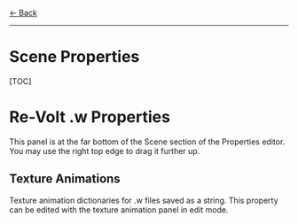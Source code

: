 [$\leftarrow$ Back](../index.html)

---

# Scene Properties

[TOC]

# Re-Volt .w Properties

This panel is at the far bottom of the Scene section of the Properties editor.
You may use the right top edge to drag it further up.

## Texture Animations

Texture animation dictionaries for .w files saved as a string. This property can be edited with the texture animation panel in edit mode.